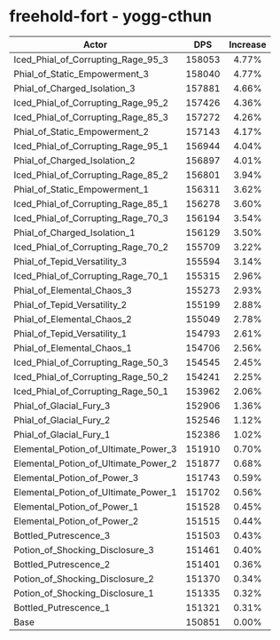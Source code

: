 # freehold-fort - yogg-cthun
| Actor | DPS | Increase |
|---|:---:|:---:|
|Iced_Phial_of_Corrupting_Rage_95_3|158053|4.77%|
|Phial_of_Static_Empowerment_3|158040|4.77%|
|Phial_of_Charged_Isolation_3|157881|4.66%|
|Iced_Phial_of_Corrupting_Rage_95_2|157426|4.36%|
|Iced_Phial_of_Corrupting_Rage_85_3|157272|4.26%|
|Phial_of_Static_Empowerment_2|157143|4.17%|
|Iced_Phial_of_Corrupting_Rage_95_1|156944|4.04%|
|Phial_of_Charged_Isolation_2|156897|4.01%|
|Iced_Phial_of_Corrupting_Rage_85_2|156801|3.94%|
|Phial_of_Static_Empowerment_1|156311|3.62%|
|Iced_Phial_of_Corrupting_Rage_85_1|156278|3.60%|
|Iced_Phial_of_Corrupting_Rage_70_3|156194|3.54%|
|Phial_of_Charged_Isolation_1|156129|3.50%|
|Iced_Phial_of_Corrupting_Rage_70_2|155709|3.22%|
|Phial_of_Tepid_Versatility_3|155594|3.14%|
|Iced_Phial_of_Corrupting_Rage_70_1|155315|2.96%|
|Phial_of_Elemental_Chaos_3|155273|2.93%|
|Phial_of_Tepid_Versatility_2|155199|2.88%|
|Phial_of_Elemental_Chaos_2|155049|2.78%|
|Phial_of_Tepid_Versatility_1|154793|2.61%|
|Phial_of_Elemental_Chaos_1|154706|2.56%|
|Iced_Phial_of_Corrupting_Rage_50_3|154545|2.45%|
|Iced_Phial_of_Corrupting_Rage_50_2|154241|2.25%|
|Iced_Phial_of_Corrupting_Rage_50_1|153962|2.06%|
|Phial_of_Glacial_Fury_3|152906|1.36%|
|Phial_of_Glacial_Fury_2|152546|1.12%|
|Phial_of_Glacial_Fury_1|152386|1.02%|
|Elemental_Potion_of_Ultimate_Power_3|151910|0.70%|
|Elemental_Potion_of_Ultimate_Power_2|151877|0.68%|
|Elemental_Potion_of_Power_3|151743|0.59%|
|Elemental_Potion_of_Ultimate_Power_1|151702|0.56%|
|Elemental_Potion_of_Power_1|151528|0.45%|
|Elemental_Potion_of_Power_2|151515|0.44%|
|Bottled_Putrescence_3|151503|0.43%|
|Potion_of_Shocking_Disclosure_3|151461|0.40%|
|Bottled_Putrescence_2|151401|0.36%|
|Potion_of_Shocking_Disclosure_2|151370|0.34%|
|Potion_of_Shocking_Disclosure_1|151335|0.32%|
|Bottled_Putrescence_1|151321|0.31%|
|Base|150851|0.00%|
